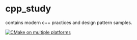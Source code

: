 # cpp_study

contains modern c++ practices and design pattern samples.

[![CMake on multiple platforms](https://github.com/icecoobe/cpp_study/actions/workflows/cmake-multi-platform.yml/badge.svg?branch=main)](https://github.com/icecoobe/cpp_study/actions/workflows/cmake-multi-platform.yml)
